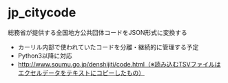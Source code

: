 # jp_citycode

総務省が提供する全国地方公共団体コードをJSON形式に変換する

- カーリル内部で使われていたコードを分離・継続的に管理する予定
- Python3以降に対応
- http://www.soumu.go.jp/denshijiti/code.html（※読み込むTSVファイルはエクセルデータをテキストにコピーしたもの）
